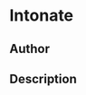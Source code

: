 # Intonate

## Author

<!-- Insert Your Name Here -->

## Description

<!-- Describe your example here -->
